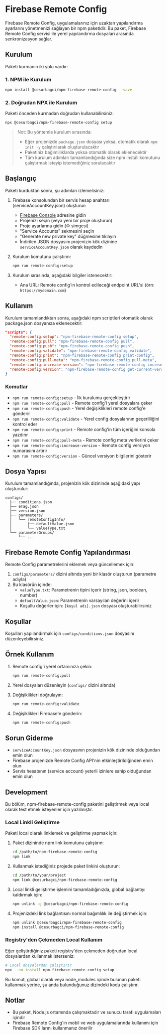 # Firebase Remote Config

Firebase Remote Config, uygulamalarınız için uzaktan yapılandırma ayarlarını yönetmenizi sağlayan bir npm paketidir. Bu paket, Firebase Remote Config servisi ile yerel yapılandırma dosyaları arasında senkronizasyon sağlar.

## Kurulum

Paketi kurmanın iki yolu vardır:

### 1. NPM ile Kurulum

```bash
npm install @cesurbagci/npm-firebase-remote-config --save
```

### 2. Doğrudan NPX ile Kurulum

Paketi önceden kurmadan doğrudan kullanabilirsiniz:

```bash
npx @cesurbagci/npm-firebase-remote-config setup
```

> Not: Bu yöntemle kurulum sırasında:
>
> - Eğer projenizde `package.json` dosyası yoksa, otomatik olarak `npm init -y` çalıştırılarak oluşturulacaktır
> - Paketiniz bağımlılıklarda yoksa otomatik olarak eklenecektir
> - Tüm kurulum adımları tamamlandığında size npm install komutunu çalıştırmak isteyip istemediğiniz sorulacaktır

## Başlangıç

Paketi kurduktan sonra, şu adımları izlemelisiniz:

1. Firebase konsolundan bir servis hesap anahtarı (serviceAccountKey.json) oluşturun
   - [Firebase Console](https://console.firebase.google.com/) adresine gidin
   - Projenizi seçin (veya yeni bir proje oluşturun)
   - Proje ayarlarına gidin (⚙️ simgesi)
   - "Service Accounts" sekmesini seçin
   - "Generate new private key" düğmesine tıklayın
   - İndirilen JSON dosyasını projenizin kök dizinine `serviceAccountKey.json` olarak kaydedin

2. Kurulum komutunu çalıştırın:

   ```bash
   npm run remote-config:setup
   ```

3. Kurulum sırasında, aşağıdaki bilgiler istenecektir:
   - Ana URL: Remote config'in kontrol edileceği endpoint URL'si (örn: `https://mydomain.com`)

## Kullanım

Kurulum tamamlandıktan sonra, aşağıdaki npm scriptleri otomatik olarak package.json dosyanıza eklenecektir:

```json
"scripts": {
  "remote-config:setup": "npm-firebase-remote-config setup",
  "remote-config:pull": "npm-firebase-remote-config pull",
  "remote-config:push": "npm-firebase-remote-config push",
  "remote-config:validate": "npm-firebase-remote-config validate",
  "remote-config:print": "npm-firebase-remote-config print-config",
  "remote-config:pull-meta": "npm-firebase-remote-config pull-meta",
  "remote-config:increase-version": "npm-firebase-remote-config increase-version",
  "remote-config:version": "npm-firebase-remote-config get-current-version-info"
}
```

### Komutlar

- `npm run remote-config:setup` - İlk kurulumu gerçekleştirir
- `npm run remote-config:pull` - Remote config'i yerel dosyalara çeker
- `npm run remote-config:push` - Yerel değişiklikleri remote config'e gönderir
- `npm run remote-config:validate` - Yerel config dosyalarının geçerliliğini kontrol eder
- `npm run remote-config:print` - Remote config'in tüm içeriğini konsola yazdırır
- `npm run remote-config:pull-meta` - Remote config meta verilerini çeker
- `npm run remote-config:increase-version` - Remote config versiyon numarasını artırır
- `npm run remote-config:version` - Güncel versiyon bilgilerini gösterir

## Dosya Yapısı

Kurulum tamamlandığında, projenizin kök dizininde aşağıdaki yapı oluşturulur:

```plaintext
configs/
  ├── conditions.json
  ├── eTag.json
  ├── version.json
  ├── parameters/
  │   └── remoteConfigInfo/
  │       ├── defaultValue.json
  │       └── valueType.txt
  └── parameterGroups/
      └── ...
```

## Firebase Remote Config Yapılandırması

Remote Config parametrelerini eklemek veya güncellemek için:

1. `configs/parameters/` dizini altında yeni bir klasör oluşturun (parametre adıyla)
2. Bu klasörün içinde:
   - `valueType.txt`: Parametrenin tipini içerir (string, json, boolean, number)
   - `defaultValue.json`: Parametrenin varsayılan değerini içerir
   - Koşullu değerler için: `[koşul adı].json` dosyası oluşturabilirsiniz

## Koşullar

Koşulları yapılandırmak için `configs/conditions.json` dosyasını düzenleyebilirsiniz.

## Örnek Kullanım

1. Remote config'i yerel ortamınıza çekin:

   ```bash
   npm run remote-config:pull
   ```

2. Yerel dosyaları düzenleyin (`configs/` dizini altında)

3. Değişiklikleri doğrulayın:

   ```bash
   npm run remote-config:validate
   ```

4. Değişiklikleri Firebase'e gönderin:

   ```bash
   npm run remote-config:push
   ```

## Sorun Giderme

- `serviceAccountKey.json` dosyasının projenizin kök dizininde olduğundan emin olun
- Firebase projenizde Remote Config API'nin etkinleştirildiğinden emin olun
- Servis hesabının (service account) yeterli izinlere sahip olduğundan emin olun

## Development

Bu bölüm, npm-firebase-remote-config paketini geliştirmek veya local olarak test etmek isteyenler için yazılmıştır.

### Local Linkli Geliştirme

Paketi local olarak linklemek ve geliştirme yapmak için:

1. Paket dizininde npm link komutunu çalıştırın:

   ```bash
   cd /path/to/npm-firebase-remote-config
   npm link
   ```

2. Kullanmak istediğiniz projede paket linkini oluşturun:

   ```bash
   cd /path/to/your/project
   npm link @cesurbagci/npm-firebase-remote-config
   ```

3. Local linkli geliştirme işlemini tamamladığınızda, global bağlantıyı kaldırmak için:

   ```bash
   npm unlink -g @cesurbagci/npm-firebase-remote-config
   ```

4. Projenizdeki link bağlantısını normal bağımlılık ile değiştirmek için:

   ```bash
   npm unlink @cesurbagci/npm-firebase-remote-config
   npm install @cesurbagci/npm-firebase-remote-config
   ```

### Registry'den Çekmeden Local Kullanım

Eğer geliştirdiğiniz paketi registry'den çekmeden doğrudan local dosyalardan kullanmak isterseniz:

```bash
# Local dosyalardan çalıştırır
npx --no-install npm-firebase-remote-config setup
```

Bu komut, global olarak veya node_modules içinde bulunan paketi kullanmak yerine, şu anda bulunduğunuz dizindeki kodu çalıştırır.

## Notlar

- Bu paket, Node.js ortamında çalışmaktadır ve sunucu tarafı uygulamaları içindir
- Firebase Remote Config'in mobil ve web uygulamalarında kullanımı için Firebase SDK'larını kullanmanız önerilir

